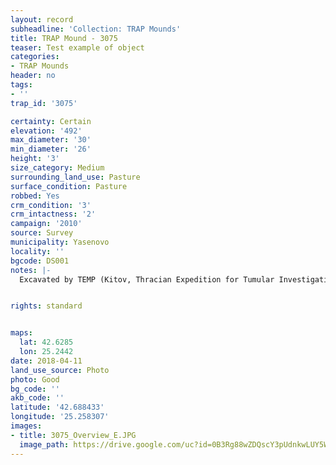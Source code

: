 ```yaml
---
layout: record
subheadline: 'Collection: TRAP Mounds'
title: TRAP Mound - 3075
teaser: Test example of object
categories:
- TRAP Mounds
header: no
tags:
- ''
trap_id: '3075'

certainty: Certain
elevation: '492'
max_diameter: '30'
min_diameter: '26'
height: '3'
size_category: Medium
surrounding_land_use: Pasture
surface_condition: Pasture
robbed: Yes
crm_condition: '3'
crm_intactness: '2'
campaign: '2010'
source: Survey
municipality: Yasenovo
locality: ''
bgcode: DS001
notes: |-
  Excavated by TEMP (Kitov, Thracian Expedition for Tumular Investigations) in 1995.


rights: standard


maps:
  lat: 42.6285
  lon: 25.2442
date: 2018-04-11
land_use_source: Photo
photo: Good
bg_code: ''
akb_code: ''
latitude: '42.688433'
longitude: '25.258307'
images:
- title: 3075_Overview_E.JPG
  image_path: https://drive.google.com/uc?id=0B3Rg88wZDQscY3pUdnkwLUY5WVE
---
```

